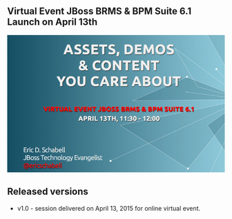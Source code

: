 Virtual Event JBoss BRMS & BPM Suite 6.1 Launch on April 13th
-------------------------------------------------------------
![Cover Slide](https://raw.githubusercontent.com/eschabell/presentation-bpms-virtual-event/master/cover.png)


Released versions
-----------------
- v1.0 - session delivered on April 13, 2015 for online virtual event.
